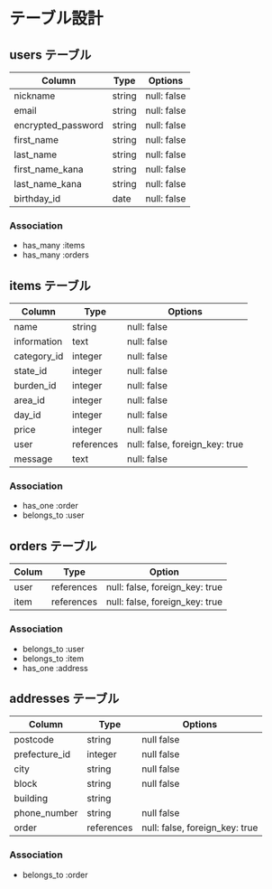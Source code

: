 # テーブル設計 


## users テーブル

| Column   | Type   | Options     |
| -------- | ------ | ----------- |
| nickname        | string | null: false |
| email           | string | null: false |
| encrypted_password        | string | null: false |
| first_name      | string | null: false |
| last_name       | string | null: false |
| first_name_kana | string | null: false |
| last_name_kana  | string | null: false |
| birthday_id     | date   |null: false |

### Association

- has_many :items
- has_many :orders

## items テーブル

| Column       | Type     | Options     |
| ------------ | ------   | ----------- |
| name         | string   | null: false |
| information  | text     | null: false |
| category_id  | integer  | null: false |
| state_id     | integer  | null: false |
| burden_id    | integer  | null: false |
| area_id      | integer  | null: false |
| day_id       | integer  | null: false |
| price        | integer  | null: false |
| user         | references|  null: false, foreign_key: true |
| message      | text     | null: false |
### Association

- has_one      :order
- belongs_to   :user
## orders テーブル
| Colum   | Type  |Option      |
| ------- | ----- | -----------|
| user      | references |  null: false, foreign_key: true |
| item      | references |  null: false, foreign_key: true |

### Association

- belongs_to :user
- belongs_to :item
- has_one    :address
## addresses テーブル

| Column       | Type   | Options    |      
| -------------|--------|------------|
| postcode     | string | null false |
| prefecture_id  | integer | null false |
| city         | string | null false |
| block        | string | null false |
| building     | string |             |
| phone_number | string | null false |
| order        | references |  null: false, foreign_key: true |


### Association

- belongs_to :order
